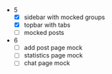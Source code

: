 - 5
  - [x] sidebar with mocked groups
  - [x] topbar with tabs
  - [ ] mocked posts
- 6
  - [ ] add post page mock
  - [ ] statistics page mock
  - [ ] chat page mock